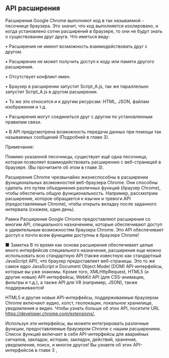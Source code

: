 ## API расширения

Расширения Google Chrome выполняют код в так называемой - песочнице браузера. Это значит, что код выполняется изолировано, и когда установлено сотни расширений в браузере, то они не будут знать о существовании друг друга. Что иметься виду:

• Расширения не имеют возможность взаимодействовать друг с другом.

• Расширение не может получить доступ к коду или памяти другого расширения.

• Отсутствует конфликт имен.

• Браузер в расширении запустит Script\_A.js, так же параллельно запустит Script\_A.js в другом расширении.

• То же это относится и к другим ресурсам: HTML, JSON, файлам изображения и т.д.

• Расширения могут соединиться друг с другом по установленным правилам связи.

• В API предусмотрена возможность передачи данных при помощи так называемых  сообщений \(Подробней в главе 3\). 



Примечание:

Помимо указанной песочницы, существует ещё одна песочница, которая позволяет взаимодействовать расширению с веб-страницей в браузере. \(Вы прочитаете об этом в главе 3\).



Расширения Chrome чрезвычайно жизнеспособны в расширении функциональных возможностей веб-браузера Chrome. Они способны сделать это путем объединения различных функций \(браузер Chrome\), чтобы обеспечить общую функциональность. Например, рассмотрим расширение, которое обращается к язычки и тревоги API \(предоставляемые Chrome\), чтобы открыть вкладку после заданного интервала \(скажем, один день\).

Рамки Расширения Google Chrome предоставляют расширения со многим API, специального назначением, которые обеспечивают доступ к удивительным возможностям браузера Chrome. Это API обеспечивает доступ к почти всем функциям доступны в браузере Chrome!



■ Заметка В то время как основа расширения обеспечивает целые много интерфейсов специального назначения, расширения еще можно использовать всю стандартную API \(также известную как стандартный JavaScript API\), что браузер предоставляет веб-страницы. Это то же самое ядро JavaScript и Document Object Model \(DOM\) API-интерфейсы, которые вы уже знакомы. Кроме того, XMLHttpRequest, HTML5 \(и другие новые\) API-интерфейсы, WebKit API \(для CSS-анимации, фильтры и т.д.\), а также API для V8 \(например, JSON\), также поддерживаются!

HTML5 и другие новые API-интерфейсы, поддерживаемые браузером Chrome включают аудио, холст, геолокации, локальное хранилище, уведомления и видео. Чтобы узнать больше об этих API, посетите URL https://developer.chrome.com/extensions/,



Используя эти интерфейсы, вы можете интегрировать различные функции, предоставляемые браузером Chrome с нашим расширением. Список функций включает в себя API-интерфейсы для аварийных сигналов, закладок, истории, закладок, действий, хранения, уведомления, поиск, и многое другое! Вы узнаете об этих API-интерфейсов в главе 3 ,



